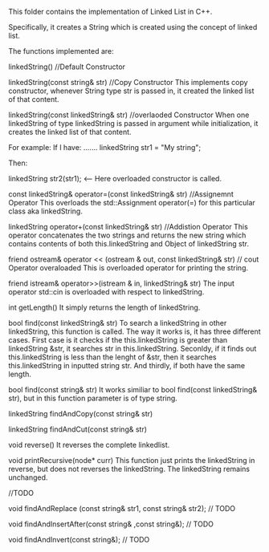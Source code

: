 This folder contains the implementation of Linked List in C++.

Specifically, it creates a String which is created using the concept of linked list.

The functions implemented are:

linkedString() //Default Constructor

linkedString(const string& str) //Copy Constructor
This implements copy constructor, whenever String type str is passed in, it 
created the linked list of that content.

linkedString(const linkedString& str) //overlaoded Constructor
When one linkedString of type linkedString is passed in argument while initialization, 
it creates the linked list of that content.

For example:
If I have:
.......
linkedString str1 = "My string";

Then:

linkedString str2(str1); <-- Here overloaded constructor is called.

const linkedString& operator=(const linkedString& str) //Assignemnt Operator
This overloads the std::Assignment operator(=) for this particular class aka linkedString.

linkedString operator+(const linkedString& str) //Addistion Operator
This operator concatenates the two strings and returns the new string which contains contents of 
both this.linkedString and Object of linkedString str.
 
friend ostream& operator << (ostream & out, const linkedString& str) // cout Operator overaloaded
This is overloaded operator for printing the string.
 
friend istream& operator>>(istream & in, linkedString& str)
The input operator std::cin is overloaded with respect to linkedString.

int getLength()
It simply returns the length of linkedString.

bool find(const linkedString& str)
To search a linkedString in other linkedString, this function is called. The way it works is, it has three different cases.
First case is it checks if the this.linkedString is greater than linkedString &str, it searches str in this.linkedString.
Seconldy, if it finds out this.linkedString is less than the lenght of &str, then it searches this.linkedString in inputted string str.
And thirdly, if both have the same length.

bool find(const string& str)
It works similiar to bool find(const linkedString& str), but in this function parameter is of type string.

linkedString findAndCopy(const string& str)
 
linkedString findAndCut(const string& str)
 
 void reverse()
 It reverses the complete linkedlist.
 
 void printRecursive(node* curr)
 This function just prints the linkedString in reverse, but does not reverses the linkedString. The linkedString remains unchanged.
 
//TODO
 
void findAndReplace (const string& str1, const string& str2); // TODO

void findAndInsertAfter(const string& ,const string&); // TODO

void findAndInvert(const string&); // TODO
